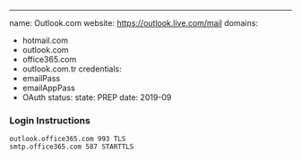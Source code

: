 ---
name: Outlook.com
website: https://outlook.live.com/mail
domains:
 - hotmail.com
 - outlook.com
 - office365.com
- outlook.com.tr
credentials: 
 - emailPass
 - emailAppPass
 - OAuth
status:
 state: PREP
 date: 2019-09
### Login Instructions
```
outlook.office365.com 993 TLS
smtp.office365.com 587 STARTTLS
```